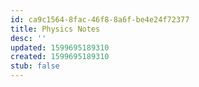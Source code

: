 ```yaml
---
id: ca9c1564-8fac-46f8-8a6f-be4e24f72377
title: Physics Notes
desc: ''
updated: 1599695189310
created: 1599695189310
stub: false
---
```


